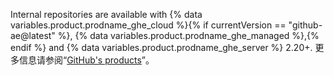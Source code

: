 Internal repositories are available with {% data variables.product.prodname_ghe_cloud %}{% if currentVersion == "github-ae@latest" %}, {% data variables.product.prodname_ghe_managed %},{% endif %} and {% data variables.product.prodname_ghe_server %} 2.20+. 更多信息请参阅“<a href="/articles/githubs-products" class="dotcom-only">GitHub's products</a>”。
